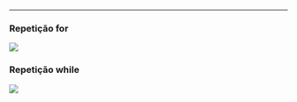 
---

### Repetição for

![](https://i.imgur.com/A1rxUeV.png)

### Repetição while

![](https://i.imgur.com/h21o8ku.png)
